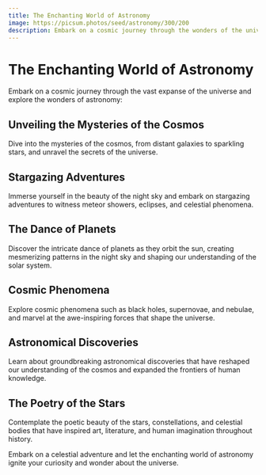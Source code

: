 ```yaml
---
title: The Enchanting World of Astronomy
image: https://picsum.photos/seed/astronomy/300/200
description: Embark on a cosmic journey through the wonders of the universe.
---
```


# The Enchanting World of Astronomy

Embark on a cosmic journey through the vast expanse of the universe and explore the wonders of astronomy:

## Unveiling the Mysteries of the Cosmos

Dive into the mysteries of the cosmos, from distant galaxies to sparkling stars, and unravel the secrets of the universe.

## Stargazing Adventures

Immerse yourself in the beauty of the night sky and embark on stargazing adventures to witness meteor showers, eclipses, and celestial phenomena.

## The Dance of Planets

Discover the intricate dance of planets as they orbit the sun, creating mesmerizing patterns in the night sky and shaping our understanding of the solar system.

## Cosmic Phenomena

Explore cosmic phenomena such as black holes, supernovae, and nebulae, and marvel at the awe-inspiring forces that shape the universe.

## Astronomical Discoveries

Learn about groundbreaking astronomical discoveries that have reshaped our understanding of the cosmos and expanded the frontiers of human knowledge.

## The Poetry of the Stars

Contemplate the poetic beauty of the stars, constellations, and celestial bodies that have inspired art, literature, and human imagination throughout history.

Embark on a celestial adventure and let the enchanting world of astronomy ignite your curiosity and wonder about the universe.
